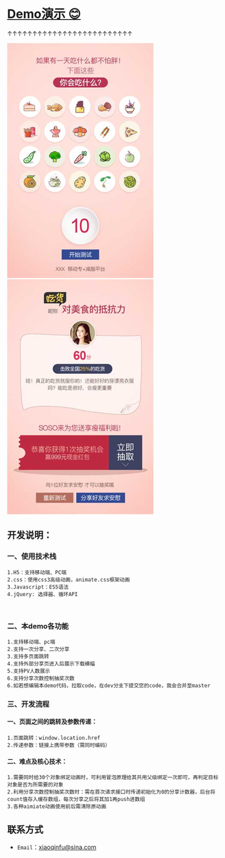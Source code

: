 # [Demo演示 :blush:](https://fuxiaoqin.github.io/TestGame/index.html)<br>
↑↑↑↑↑↑↑↑↑↑↑↑↑↑↑↑↑↑↑↑↑↑↑↑↑
 
[![image](https://github.com/Fuxiaoqin/TestGame/blob/master/images/banner.jpg?raw=true "点我演示效果")](https://fuxiaoqin.github.io/TestGame/index.html)[![image](https://github.com/Fuxiaoqin/TestGame/blob/master/images/banner2.jpg?raw=true "点我演示效果")](https://fuxiaoqin.github.io/TestGame/index.html)

## 开发说明：
### 一、使用技术栈
    1.H5：支持移动端、PC端
    2.css：使用css3高级动画，animate.css框架动画
    3.Javascript：ES5语法
    4.jQuery: 选择器、循环API
   
### 二、本demo各功能
    1.支持移动端、pc端
    2.支持一次分享、二次分享
    3.支持多页面跳转
    4.支持外部分享页进入后展示下载横幅
    5.支持PV人数展示
    6.支持分享次数控制抽奖次数
    6.如若想编辑本demo代码，拉取code，在dev分支下提交您的code，我会合并至master

### 三、开发流程
#### 一、页面之间的跳转及参数传递：
    1.页面跳转：window.location.href
    2.传递参数：链接上携带参数（需同时编码）
#### 二、难点及核心技术：
    1.需要同时给30个对象绑定动画时，可利用冒泡原理给其共用父级绑定一次即可，再判定目标对象是否为所需要的对象
    2.利用分享次数控制抽奖次数时：需在首次请求接口时传递初始化为0的分享计数器，后台将count值存入缓存数组，每次分享之后将其加1再push进数组
    3.各种aimiate动画使用前后需清除原动画
## 联系方式
- `Email`：xiaoqinfu@sina.com
